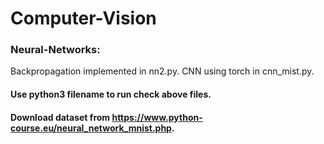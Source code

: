 # Computer-Vision
### Neural-Networks:
Backpropagation implemented in nn2.py.
CNN using torch in cnn_mist.py.

#### Use python3 filename to run check above files.
#### Download dataset from https://www.python-course.eu/neural_network_mnist.php.